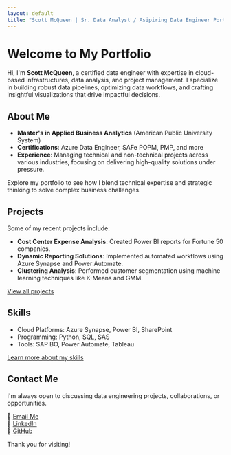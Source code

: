 ```yaml
---
layout: default
title: "Scott McQueen | Sr. Data Analyst / Asipiring Data Engineer Portfolio"
---
```


# Welcome to My Portfolio

Hi, I'm **Scott McQueen**, a certified data engineer with expertise in cloud-based infrastructures, data analysis, and project management. I specialize in building robust data pipelines, optimizing data workflows, and crafting insightful visualizations that drive impactful decisions.

## About Me
- **Master's in Applied Business Analytics** (American Public University System)
- **Certifications**: Azure Data Engineer, SAFe POPM, PMP, and more
- **Experience**: Managing technical and non-technical projects across various industries, focusing on delivering high-quality solutions under pressure.

Explore my portfolio to see how I blend technical expertise and strategic thinking to solve complex business challenges.

## Projects
Some of my recent projects include:
- **Cost Center Expense Analysis**: Created Power BI reports for Fortune 50 companies.
- **Dynamic Reporting Solutions**: Implemented automated workflows using Azure Synapse and Power Automate.
- **Clustering Analysis**: Performed customer segmentation using machine learning techniques like K-Means and GMM.

[View all projects](/projects/)

## Skills
- Cloud Platforms: Azure Synapse, Power BI, SharePoint
- Programming: Python, SQL, SAS
- Tools: SAP BO, Power Automate, Tableau

[Learn more about my skills](/skills/)

## Contact Me
I'm always open to discussing data engineering projects, collaborations, or opportunities.  

📧 [Email Me](mailto:scottmcqueen2023@gmail.com)  
🔗 [LinkedIn](https://www.linkedin.com/in/smmcqueen/)  
🐙 [GitHub](https://github.com/SMcQueen2023/)  

Thank you for visiting!
